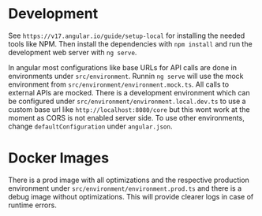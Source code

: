 # Development
See `https://v17.angular.io/guide/setup-local` for installing the needed tools like NPM.
Then install the dependencies with `npm install` and run the development web server with `ng serve`.

In angular most configurations like base URLs for API calls are done in environments under `src/environment`. 
Runnin `ng serve` will use the mock environment from `src/environment/environment.mock.ts`.
All calls to external APIs are mocked. There is a development environment which can be configured under `src/environment/environment.local.dev.ts` to use a custom base url like `http://localhost:8080/core` but this wont work at the moment as CORS is not enabled server side. To use other environments, change `defaultConfiguration` under `angular.json`.


# Docker Images
There is a prod image with all optimizations and the respective production environment under `src/environment/environment.prod.ts` and there is a debug image without optimizations.
This will provide clearer logs in case of runtime errors.